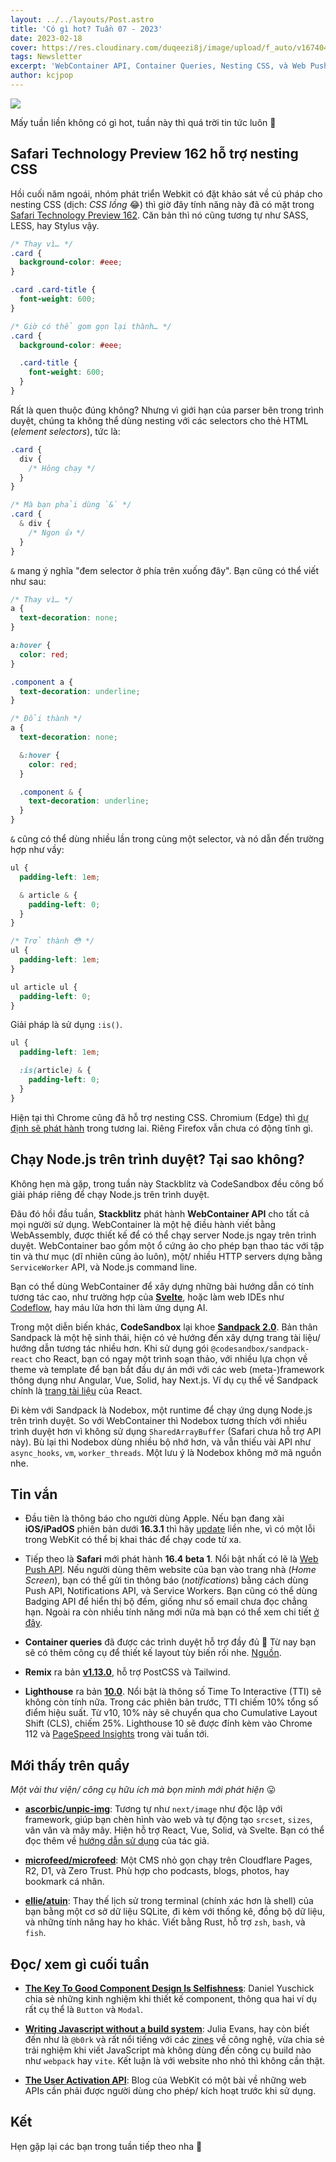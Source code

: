 ```yaml
---
layout: ../../layouts/Post.astro
title: 'Có gì hot? Tuần 07 - 2023'
date: 2023-02-18
cover: https://res.cloudinary.com/duqeezi8j/image/upload/f_auto/v1674047120/ehkoo/newsletters/w07-2023.png
tags: Newsletter
excerpt: 'WebContainer API, Container Queries, Nesting CSS, và Web Push/ Badge API cho iOS'
author: kcjpop
---
```


![](https://res.cloudinary.com/duqeezi8j/image/upload/f_auto/v1674047120/ehkoo/newsletters/w07-2023.png)

Mấy tuần liền không có gì hot, tuần này thì quá trời tin tức luôn 🥲

## Safari Technology Preview 162 hỗ trợ nesting CSS

Hồi cuối năm ngoái, nhóm phát triển Webkit có đặt khảo sát về cú pháp cho nesting CSS (dịch: _CSS lồng_ 😂) thì giờ đây tính năng này đã có mặt trong [Safari Technology Preview 162](https://webkit.org/blog/13813/try-css-nesting-today-in-safari-technology-preview/). Căn bản thì nó cũng tương tự như SASS, LESS, hay Stylus vậy.

```css
/* Thay vì… */
.card {
  background-color: #eee;
}

.card .card-title {
  font-weight: 600;
}

/* Giờ có thể gom gọn lại thành… */
.card {
  background-color: #eee;

  .card-title {
    font-weight: 600;
  }
}
```

Rất là quen thuộc đúng không? Nhưng vì giới hạn của parser bên trong trình duyệt, chúng ta không thể dùng nesting với các selectors cho thẻ HTML (_element selectors_), tức là:

```css
.card {
  div {
    /* Hông chạy */
  }
}

/* Mà bạn phải dùng `&` */
.card {
  & div {
    /* Ngon 👍 */
  }
}
```

`&` mang ý nghĩa "đem selector ở phía trên xuống đây". Bạn cũng có thể viết như sau:

```css
/* Thay vì… */
a {
  text-decoration: none;
}

a:hover {
  color: red;
}

.component a {
  text-decoration: underline;
}

/* Đổi thành */
a {
  text-decoration: none;

  &:hover {
    color: red;
  }

  .component & {
    text-decoration: underline;
  }
}
```

`&` cũng có thể dùng nhiều lần trong cùng một selector, và nó dẫn đến trường hợp như vầy:

```css
ul {
  padding-left: 1em;

  & article & {
    padding-left: 0;
  }
}

/* Trở thành 😳 */
ul {
  padding-left: 1em;
}

ul article ul {
  padding-left: 0;
}
```

Giải pháp là sử dụng `:is()`.

```css
ul {
  padding-left: 1em;

  :is(article) & {
    padding-left: 0;
  }
}
```

Hiện tại thì Chrome cũng đã hỗ trợ nesting CSS. Chromium (Edge) thì [dự định sẽ phát hành](https://groups.google.com/a/chromium.org/g/blink-dev/c/eFCrkiLynfU) trong tương lai. Riêng Firefox vẫn chưa có động tĩnh gì.

## Chạy Node.js trên trình duyệt? Tại sao không?

Không hẹn mà gặp, trong tuần này Stackblitz và CodeSandbox đều công bố giải pháp riêng để chạy Node.js trên trình duyệt.

Đâu đó hồi đầu tuần, **Stackblitz** phát hành **WebContainer API** cho tất cả mọi người sử dụng. WebContainer là một hệ điều hành viết bằng WebAssembly, được thiết kế để có thể chạy server Node.js ngay trên trình duyệt. WebContainer bao gồm một ổ cứng ảo cho phép bạn thao tác với tập tin và thư mục (dĩ nhiên cũng ảo luôn), một/ nhiều HTTP servers dựng bằng `ServiceWorker` API, và Node.js command line.

Bạn có thể dùng WebContainer để xây dựng những bài hướng dẫn có tính tương tác cao, như trường hợp của [**Svelte**](https://learn.svelte.dev/), hoặc làm web IDEs như [Codeflow](https://stackblitz.com/codeflow), hay máu lửa hơn thì làm ứng dụng AI.

Trong một diễn biến khác, **CodeSandbox** lại khoe [**Sandpack 2.0**](https://codesandbox.io/blog/announcing-sandpack-2). Bản thân Sandpack là một hệ sinh thái, hiện có vẻ hướng đến xây dựng trang tài liệu/ hướng dẫn tương tác nhiều hơn. Khi sử dụng gói `@codesandbox/sandpack-react` cho React, bạn có ngay một trình soạn thảo, với nhiều lựa chọn về theme và template để bạn bắt đầu dự án mới với các web (meta-)framework thông dụng như Angular, Vue, Solid, hay Next.js. Ví dụ cụ thể về Sandpack chính là [trang tài liệu](https://beta.reactjs.org/) của React.

Đi kèm với Sandpack là Nodebox, một runtime để chạy ứng dụng Node.js trên trình duyệt. So với WebContainer thì Nodebox tương thích với nhiều trình duyệt hơn vì không sử dụng `SharedArrayBuffer` (Safari chưa hỗ trợ API này). Bù lại thì Nodebox dùng nhiều bộ nhớ hơn, và vẫn thiếu vài API như `async_hooks`, `vm`, `worker_threads`. Một lưu ý là Nodebox không mở mã nguồn nhe.

## Tin vắn

- Đầu tiên là thông báo cho người dùng Apple. Nếu bạn đang xài **iOS/iPadOS** phiên bản dưới **16.3.1** thì hãy [update](https://support.apple.com/en-gb/HT213635) liền nhe, vì có một lỗi trong WebKit có thể bị khai thác để chạy code từ xa.

- Tiếp theo là **Safari** mới phát hành **16.4 beta 1**. Nổi bật nhất có lẽ là [Web Push API](https://webkit.org/blog/13878/web-push-for-web-apps-on-ios-and-ipados/). Nếu người dùng thêm website của bạn vào trang nhà (_Home Screen_), bạn có thể gửi tin thông báo (_notifications_) bằng cách dùng Push API, Notifications API, và Service Workers. Bạn cũng có thể dùng Badging API để hiển thị bộ đếm, giống như số email chưa đọc chẳng hạn. Ngoài ra còn nhiều tính năng mới nữa mà bạn có thể xem chi tiết [ở đây](https://developer.apple.com/documentation/safari-release-notes/safari-16_4-release-notes).

- **Container queries** đã được các trình duyệt hỗ trợ đầy đủ 🎉 Từ nay bạn sẽ có thêm công cụ để thiết kế layout tùy biến rồi nhe. [Nguồn](https://web.dev/cq-stable/).

- **Remix** ra bản [**v1.13.0**](https://github.com/remix-run/remix/releases/tag/remix%401.13.0), hỗ trợ PostCSS và Tailwind.

- **Lighthouse** ra bản [**10.0**](https://developer.chrome.com/blog/lighthouse-10-0/). Nổi bật là thông số Time To Interactive (TTI) sẽ không còn tính nữa. Trong các phiên bản trước, TTI chiếm 10% tổng số điểm hiệu suất. Từ v10, 10% này sẽ chuyển qua cho Cumulative Layout Shift (CLS), chiếm 25%. Lighthouse 10 sẽ được đính kèm vào Chrome 112 và [PageSpeed Insights](https://pagespeed.web.dev/) trong vài tuần tới.

## Mới thấy trên quầy

_Một vài thư viện/ công cụ hữu ích mà bọn mình mới phát hiện_ 😛

- [**ascorbic/unpic-img**](https://github.com/ascorbic/unpic-img): Tương tự như `next/image` như độc lập với framework, giúp bạn chèn hình vào web và tự động tạo `srcset`, `sizes`, vân vân và mây mây. Hiện hỗ trợ React, Vue, Solid, và Svelte. Bạn có thể đọc thêm về [hướng dẫn sử dụng](https://dev.to/ascorbic/a-minimal-multi-framework-responsive-image-component-3iop) của tác giả.

- [**microfeed/microfeed**](https://github.com/microfeed/microfeed): Một CMS nhỏ gọn chạy trên Cloudflare Pages, R2, D1, và Zero Trust. Phù hợp cho podcasts, blogs, photos, hay bookmark cá nhân.

- [**ellie/atuin**](https://github.com/ellie/atuin): Thay thế lịch sử trong terminal (chính xác hơn là shell) của bạn bằng một cơ sở dữ liệu SQLite, đi kèm với thống kê, đồng bộ dữ liệu, và những tính năng hay ho khác. Viết bằng Rust, hỗ trợ `zsh`, `bash`, và `fish`.

## Đọc/ xem gì cuối tuần

- [**The Key To Good Component Design Is Selfishness**](https://www.smashingmagazine.com/2023/01/key-good-component-design-selfishness/): Daniel Yuschick chia sẻ những kinh nghiệm khi thiết kế component, thông qua hai ví dụ rất cụ thể là `Button` và `Modal`.

- [**Writing Javascript without a build system**](https://jvns.ca/blog/2023/02/16/writing-javascript-without-a-build-system/): Julia Evans, hay còn biết đến như là `@b0rk` và rất nổi tiếng với các [zines](https://wizardzines.com/) về công nghệ, vừa chia sẻ trải nghiệm khi viết JavaScript mà không dùng đến công cụ build nào như `webpack` hay `vite`. Kết luận là với website nho nhỏ thì không cần thật.

- [**The User Activation API**](https://webkit.org/blog/13862/the-user-activation-api/): Blog của WebKit có một bài về những web APIs cần phải được người dùng cho phép/ kích hoạt trước khi sử dụng.

## Kết

Hẹn gặp lại các bạn trong tuần tiếp theo nha 👋
